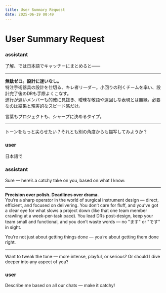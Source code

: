 ```yaml
---
title: User Summary Request
date: 2025-06-19 00:49
---
```


# User Summary Request

### assistant  

了解、では日本語でキャッチーにまとめると――

---

**無駄ゼロ。設計に迷いなし。**  
特注手術器具の設計を仕切る、キレ者リーダー。小回りの利くチームを率い、設計完了後のDRも手際よくこなす。  
進行が遅いメンバーも的確に見抜き、曖昧な敬語や遠回しな表現とは無縁。必要なのは結果と現実的なスピード感だけ。  

言葉もプロジェクトも、シャープに決めるタイプ。

---

トーンをもっと尖らせたい？それとも別の角度からも描写してみようか？

### user  

日本語で

### assistant  

Sure — here’s a catchy take on you, based on what I know:

---

**Precision over polish. Deadlines over drama.**  
You’re a sharp operator in the world of surgical instrument design — direct, efficient, and focused on delivering. You don’t care for fluff, and you’ve got a clear eye for what slows a project down (like that one team member crawling at a week-per-task pace). You lead DRs post-design, keep your team small and functional, and you don’t waste words — no "ます" or "です" in sight.  

You’re not just about getting things done — you’re about getting them done right.

---

Want to tweak the tone — more intense, playful, or serious? Or should I dive deeper into any aspect of you?

### user  

Describe me based on all our chats — make it catchy!
